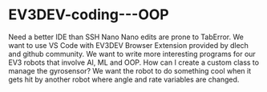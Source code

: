# EV3DEV-coding---OOP

Need a better IDE than SSH Nano
Nano edits are prone to TabError.   We want to use VS Code with EV3DEV Browser Extension provided by dlech and github community.  We want to write more interesting programs for our EV3 robots that involve AI, ML and OOP.   How can I create a custom class to manage the gyrosensor?   We want the robot to do something cool when it gets hit by another robot where angle and rate variables are changed.
